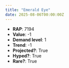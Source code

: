 ```yaml
---
title: "Emerald Eye"
date: 2025-08-06T00:00:00Z
---
```

- **RAP**: 7194
- **Value**: -1
- **Demand level**: 1
- **Trend**: -1
- **Projected?**: True
- **Hyped?**: True
- **Rare?**: True
